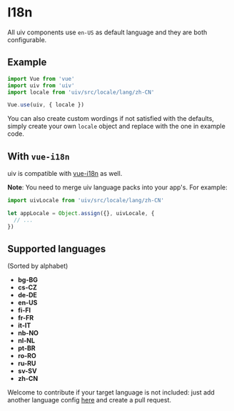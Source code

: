 # I18n

All uiv components use `en-US` as default language and they are both configurable.

## Example

```javascript
import Vue from 'vue'
import uiv from 'uiv'
import locale from 'uiv/src/locale/lang/zh-CN'

Vue.use(uiv, { locale })
```

You can also create custom wordings if not satisfied with the defaults, simply create your own `locale` object and replace with the one in example code.

## With `vue-i18n`

uiv is compatible with [vue-i18n](https://github.com/kazupon/vue-i18n) as well.

**Note**: You need to merge uiv language packs into your app's. For example:

```javascript
import uivLocale from 'uiv/src/locale/lang/zh-CN'

let appLocale = Object.assign({}, uivLocale, {
  // ...
})
```

## Supported languages

(Sorted by alphabet)

* **bg-BG**
* **cs-CZ**
* **de-DE**
* **en-US**
* **fi-FI**
* **fr-FR**
* **it-IT**
* **nb-NO**
* **nl-NL**
* **pt-BR**
* **ro-RO**
* **ru-RU**
* **sv-SV**
* **zh-CN**

Welcome to contribute if your target language is not included: just add another language config [here](https://github.com/wxsms/uiv/blob/dev/src/locale/lang) and create a pull request.
